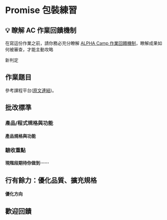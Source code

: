 # Promise 包裝練習

## 💡 瞭解 AC 作業回饋機制

在寫這份作業之前，請你務必充分瞭解 <a href="https://github.com/ALPHACamp/web-grading-rubic" target="_blank">ALPHA Camp 作業回饋機制</a>，瞭解成果如何被審查，才能主動攻略

新判定

## 作業題目

參考課程平台([原文連結]())。

## 批改標準



### 產品/程式規格與功能

#### 產品規格與功能


### 驗收重點



#### 現階段期待你做到⋯⋯


## 行有餘力：優化品質、擴充規格



#### 優化方向

## 歡迎回饋

